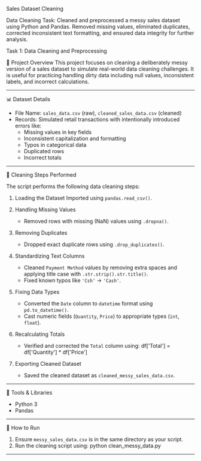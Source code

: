 
Sales Dataset Cleaning 

Data Cleaning Task: Cleaned and preprocessed a messy sales dataset using Python and Pandas. Removed missing values, eliminated duplicates, corrected inconsistent text formatting, and ensured data integrity for further analysis.

Task 1: Data Cleaning and Preprocessing

 📁 Project Overview
This project focuses on cleaning a deliberately messy version of a sales dataset to simulate real-world data cleaning challenges. It is useful for practicing handling dirty data including null values, inconsistent labels, and incorrect calculations.

---

 📊 Dataset Details
- File Name: `sales_data.csv` (raw), `cleaned_sales_data.csv` (cleaned)
- Records: Simulated retail transactions with intentionally introduced errors like:
  - Missing values in key fields
  - Inconsistent capitalization and formatting
  - Typos in categorical data
  - Duplicated rows
  - Incorrect totals

---

 🧹 Cleaning Steps Performed

The script performs the following data cleaning steps:

1. Loading the Dataset
   Imported using `pandas.read_csv()`.

2. Handling Missing Values
   - Removed rows with missing (NaN) values using `.dropna()`.

3. Removing Duplicates
   - Dropped exact duplicate rows using `.drop_duplicates()`.

4. Standardizing Text Columns
   - Cleaned `Payment Method` values by removing extra spaces and applying title case with `.str.strip().str.title()`.
   - Fixed known typos like `'Csh'` → `'Cash'`.

5. Fixing Data Types
   - Converted the `Date` column to `datetime` format using `pd.to_datetime()`.
   - Cast numeric fields (`Quantity`, `Price`) to appropriate types (`int`, `float`).

6. Recalculating Totals
   - Verified and corrected the `Total` column using:
     df['Total'] = df['Quantity'] * df['Price']
     

7. Exporting Cleaned Dataset
   - Saved the cleaned dataset as `cleaned_messy_sales_data.csv`.

---

🧪 Tools & Libraries
- Python 3
- Pandas

---

🚀 How to Run

1. Ensure `messy_sales_data.csv` is in the same directory as your script.
2. Run the cleaning script using:
   python clean_messy_data.py
   

---
